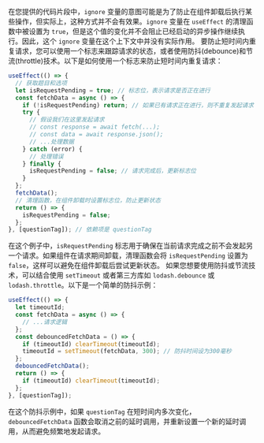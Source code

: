 在您提供的代码片段中，`ignore` 变量的意图可能是为了防止在组件卸载后执行某些操作，但实际上，这种方式并不会有效果。`ignore` 变量在 `useEffect` 的清理函数中被设置为 `true`，但是这个值的变化并不会阻止已经启动的异步操作继续执行。因此，这个 `ignore` 变量在这个上下文中并没有实际作用。
要防止短时间内重复请求，您可以使用一个标志来跟踪请求的状态，或者使用防抖(debounce)和节流(throttle)技术。以下是如何使用一个标志来防止短时间内重复请求：
```jsx
useEffect(() => {
  // 获取题目和选项
  let isRequestPending = true; // 标志位，表示请求是否正在进行
  const fetchData = async () => {
    if (!isRequestPending) return; // 如果已有请求正在进行，则不重复发起请求
    try {
      // 假设我们在这里发起请求
      // const response = await fetch(...);
      // const data = await response.json();
      // ...处理数据
    } catch (error) {
      // 处理错误
    } finally {
      isRequestPending = false; // 请求完成后，更新标志位
    }
  };
  fetchData();
  // 清理函数，在组件卸载时设置标志位，防止更新状态
  return () => {
    isRequestPending = false;
  };
}, [questionTag]); // 依赖项是 questionTag
```
在这个例子中，`isRequestPending` 标志用于确保在当前请求完成之前不会发起另一个请求。如果组件在请求期间卸载，清理函数会将 `isRequestPending` 设置为 `false`，这样可以避免在组件卸载后尝试更新状态。
如果您想要使用防抖或节流技术，可以结合使用 `setTimeout` 或者第三方库如 `lodash.debounce` 或 `lodash.throttle`。以下是一个简单的防抖示例：
```jsx
useEffect(() => {
  let timeoutId;
  const fetchData = async () => {
    // ...请求逻辑
  };
  const debouncedFetchData = () => {
    if (timeoutId) clearTimeout(timeoutId);
    timeoutId = setTimeout(fetchData, 300); // 防抖时间设为300毫秒
  };
  debouncedFetchData();
  return () => {
    if (timeoutId) clearTimeout(timeoutId);
  };
}, [questionTag]);
```
在这个防抖示例中，如果 `questionTag` 在短时间内多次变化，`debouncedFetchData` 函数会取消之前的延时调用，并重新设置一个新的延时调用，从而避免频繁地发起请求。

